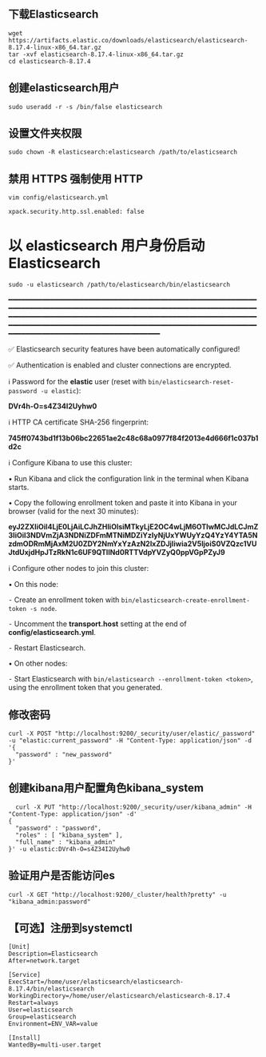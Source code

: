 ## 下载Elasticsearch
```shell
wget https://artifacts.elastic.co/downloads/elasticsearch/elasticsearch-8.17.4-linux-x86_64.tar.gz
tar -xvf elasticsearch-8.17.4-linux-x86_64.tar.gz
cd elasticsearch-8.17.4
```

## 创建elasticsearch用户
```shell
sudo useradd -r -s /bin/false elasticsearch
```
## 设置文件夹权限
```shell
sudo chown -R elasticsearch:elasticsearch /path/to/elasticsearch
```
## 禁用 HTTPS 强制使用 HTTP
```shell
vim config/elasticsearch.yml

xpack.security.http.ssl.enabled: false
```

#  以 elasticsearch 用户身份启动 Elasticsearch
```shell
sudo -u elasticsearch /path/to/elasticsearch/bin/elasticsearch
```

━━━━━━━━━━━━━━━━━━━━━━━━━━━━━━━━━━━━━━━━━━━━━━━━━━━━━━━━━━━━━━━━━━━━━━━━━━━━━━━━━━━━━━━━━━━━━━━━━━━━━━━━━━━━━━━━━━━━━━━━━━━━━━━━━━━━━━━━━━━━━━━━━━━━━━━━━━━━━━━━━━━━━━━━━━━━━━━━━━━━━━━━━━━━━━━━━━━━━━━━━━━━━━━━━━━━━━━━━━━━━━━━━━━━━━━━━━━━━━━━━━━━━━━━━━━━━━━━━━━━━━━━━━━━━━━━

✅ Elasticsearch security features have been automatically configured!

✅ Authentication is enabled and cluster connections are encrypted.

ℹ️  Password for the **elastic** user (reset with `bin/elasticsearch-reset-password -u elastic`):

  **DVr4h-O=s4Z34I2Uyhw0**

ℹ️  HTTP CA certificate SHA-256 fingerprint:

  **745ff0743bd1f13b06bc22651ae2c48c68a0977f84f2013e4d666f1c037b1d2c**

ℹ️  Configure Kibana to use this cluster:

• Run Kibana and click the configuration link in the terminal when Kibana starts.

• Copy the following enrollment token and paste it into Kibana in your browser (valid for the next 30 minutes):

  **eyJ2ZXIiOiI4LjE0LjAiLCJhZHIiOlsiMTkyLjE2OC4wLjM6OTIwMCJdLCJmZ3IiOiI3NDVmZjA3NDNiZDFmMTNiMDZiYzIyNjUxYWUyYzQ4YzY4YTA5NzdmODRmMjAxM2U0ZDY2NmYxYzAzN2IxZDJjIiwia2V5IjoiS0VZQzc1VUJtdUxjdHpJTzRkN1c6UF9QTllNd0RTTVdpYVZyQ0ppVGpPZyJ9**

ℹ️  Configure other nodes to join this cluster:

• On this node:

  ⁃ Create an enrollment token with `bin/elasticsearch-create-enrollment-token -s node`.

  ⁃ Uncomment the **transport.host** setting at the end of **config/elasticsearch.yml**.

  ⁃ Restart Elasticsearch.

• On other nodes:

  ⁃ Start Elasticsearch with `bin/elasticsearch --enrollment-token <token>`, using the enrollment token that you generated.


## 修改密码
```
curl -X POST "http://localhost:9200/_security/user/elastic/_password" -u "elastic:current_password" -H "Content-Type: application/json" -d '{
  "password" : "new_password"
}'
```
## 创建kibana用户配置角色kibana_system
```
  curl -X PUT "http://localhost:9200/_security/user/kibana_admin" -H "Content-Type: application/json" -d'
{
  "password" : "password",
  "roles" : [ "kibana_system" ],
  "full_name" : "kibana_admin"
}' -u elastic:DVr4h-O=s4Z34I2Uyhw0
```
## 验证用户是否能访问es
```
curl -X GET "http://localhost:9200/_cluster/health?pretty" -u "kibana_admin:password"
```

## 【可选】注册到systemctl

```
[Unit]
Description=Elasticsearch
After=network.target

[Service]
ExecStart=/home/user/elasticsearch/elasticsearch-8.17.4/bin/elasticsearch
WorkingDirectory=/home/user/elasticsearch/elasticsearch-8.17.4
Restart=always
User=elasticsearch
Group=elasticsearch
Environment=ENV_VAR=value

[Install]
WantedBy=multi-user.target
```
